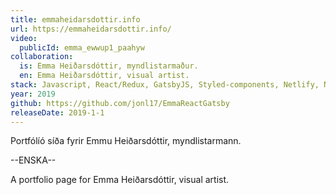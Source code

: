 ```yaml
---
title: emmaheidarsdottir.info
url: https://emmaheidarsdottir.info/
video:
  publicId: emma_ewwup1_paahyw
collaboration:
  is: Emma Heiðarsdóttir, myndlistarmaður.
  en: Emma Heiðarsdóttir, visual artist.
stack: Javascript, React/Redux, GatsbyJS, Styled-components, Netlify, Netlify CMS, GraphQL.
year: 2019
github: https://github.com/jonl17/EmmaReactGatsby
releaseDate: 2019-1-1
---
```


Portfólíó síða fyrir Emmu Heiðarsdóttir, myndlistarmann.

--ENSKA--

A portfolio page for Emma Heiðarsdóttir, visual artist.

